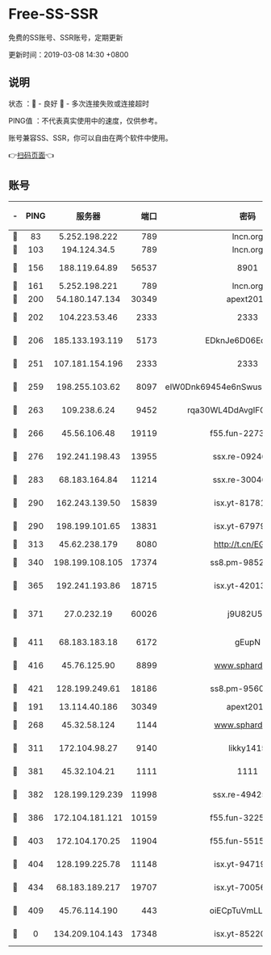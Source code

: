 # Free-SS-SSR

免费的SS账号、SSR账号，定期更新

更新时间：2019-03-08 14:30 +0800

## 说明

状态     ：🙂 - 良好 🙁 - 多次连接失败或连接超时

PING值   ：不代表真实使用中的速度，仅供参考。

账号兼容SS、SSR，你可以自由在两个软件中使用。

👉[扫码页面](https://liesauer.github.io/Free-SS-SSR/)👈

## 账号

|-|PING|服务器|端口|密码|加密方式|区域|
|:----:|:----:|:-----:|-----:|:----:|:----:|:----:|
|🙂|83|5.252.198.222|789|lncn.org|rc4|JP|
|🙂|103|194.124.34.5|789|lncn.org|rc4|JP|
|🙂|156|188.119.64.89|56537|8901|aes-256-cfb|RU|
|🙂|161|5.252.198.221|789|lncn.org|rc4|JP|
|🙂|200|54.180.147.134|30349|apext2019|chacha20|KR|
|🙂|202|104.223.53.46|2333|2333|aes-256-cfb|US|
|🙂|206|185.133.193.119|5173|EDknJe6D06EoWDaw|aes-256-cfb|US|
|🙂|251|107.181.154.196|2333|2333|aes-256-cfb|US|
|🙂|259|198.255.103.62|8097|eIW0Dnk69454e6nSwuspv9DmS201tQ0D|aes-256-cfb|US|
|🙂|263|109.238.6.24|9452|rqa30WL4DdAvgIFG6Fs3znzTa|aes-256-cfb|FR|
|🙂|266|45.56.106.48|19119|f55.fun-22731576|aes-256-cfb|US|
|🙂|276|192.241.198.43|13955|ssx.re-09246977|aes-256-cfb|US|
|🙂|283|68.183.164.84|11214|ssx.re-30046337|aes-256-cfb|US|
|🙂|290|162.243.139.50|15839|isx.yt-81781713|aes-256-cfb|US|
|🙂|290|198.199.101.65|13831|isx.yt-67979439|aes-256-cfb|US|
|🙂|313|45.62.238.179|8080|http://t.cn/EGJIyrl|rc4-md5|CA|
|🙂|340|198.199.108.105|17374|ss8.pm-98527684|aes-256-cfb|US|
|🙂|365|192.241.193.86|18715|isx.yt-42013662|aes-256-cfb|US|
|🙂|371|27.0.232.19|60026|j9U82U53|xchacha20-ietf-poly1305|HK|
|🙂|411|68.183.183.18|6172|gEupN|aes-256-cfb|SG|
|🙂|416|45.76.125.90|8899|www.sphard.com|aes-256-cfb|AU|
|🙂|421|128.199.249.61|18186|ss8.pm-95603573|aes-256-cfb|SG|
|🙂|191|13.114.40.186|30349|apext2019|chacha20|JP|
|🙂|268|45.32.58.124|1144|www.sphard.com|aes-256-cfb|JP|
|🙂|311|172.104.98.27|9140|likky1415|aes-256-cfb|JP|
|🙂|381|45.32.104.21|1111|1111|aes-256-cfb|SG|
|🙂|382|128.199.129.239|11998|ssx.re-49425737|aes-256-cfb|SG|
|🙂|386|172.104.181.121|10159|f55.fun-32253878|aes-256-cfb|SG|
|🙂|403|172.104.170.25|11904|f55.fun-55158712|aes-256-cfb|SG|
|🙂|404|128.199.225.78|11148|isx.yt-94719488|aes-256-cfb|SG|
|🙂|434|68.183.189.217|19707|isx.yt-70056316|aes-256-cfb|SG|
|🙁|409|45.76.114.190|443|oiECpTuVmLLxk4Ts|aes-256-cfb|AU|
|🙁|0|134.209.104.143|17348|isx.yt-85220846|aes-256-cfb|SG|
